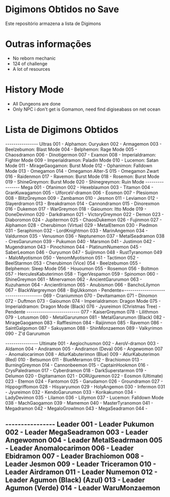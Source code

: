 # Digimons Obtidos no Save

Este repositório armazena a lista de Digimons 

# Outras informações

- No reborn mechanic
- 124 of challenge
- A lot of resources

# History Mode
- All Dungeons are done
- Only NPC i don't get is Gomamon, need find digiseabass on net ocean

# Lista de Digimons Obtidos

---------------- Ultras
001 - Alphamon: Ouryuken
002 - Armagemon
003 - Beelzebumon: Blast Mode
004 - Belphemon: Rage Mode
005 - Chaosdramon
006 - Dinotigermon
007 - Examon
008 - Imperialdramon: Fighter Mode
009 - Imperialdramon: Paladin Mode
010 - Lucemon: Satan Mode
011 - MirageGaogamon: Burst Mode
012 - Ophanimon: Falldown Mode
013 - Omegamon
014 - Omegamon Alter-S
015 - Omegamon Zwart
016 - Raidenmon
017 - Ravemon: Burst Mode
018 - Rosemon: Burst Mode
019 - ShineGreymon: Burst Mode
020 - Shinegreymon: Ruin Mode
---------------- Mega
001 - Ofanimon
002 - Hexeblaumon
003 - Titamon
004 - GranKuwagamon
005 - UlforceV-dramon
006 - Eosmon
007 - Plesiomon
008 - BlitzGreymon
009 - Zambamon
010 - Jesmon
011 - Leviamon
012 - Slayerdramon
013 - Breakdramon
014 - Cannondramon
015 - Dinorexmon
016 - Dukemon
017 - WarGreymon
018 - Gaioumon: Itto Mode
019 - DoneDevimon
020 - Darkdramon
021 - VictoryGreymon
022 - Demon
023 - Diaboromon
024 - Jupitermon
025 - ChaosDukemon
026 - Fujinmon
027 - Alphamon
028 - Cherubimon (Virtue)
029 - MetalEtemon
030 - Piedmon
031 - Seraphimon
032 - LordKnightmon
033 - MarinAngemon
034 - Valdurmon
035 - Venusmon
036 - Neptunemon
037 - MetalSeadramon
038 - CresGarurumon
039 - Pukumon
040 - Marsmon
041 - Justimon
042 - Mugendramon
043 - Pinochimon
044 - PlatinumNumemon
045 - SaberLeomon
046 - Ouryumon
047 - Suijinmon
048 - RustTyranomon
049 - MaloMyotismon
050 - VenomMyotismon
051 - Tactimon
052 - BeelStarmon
053 - Cherubimon (Vice)
054 - Beelzebumon
055 - Belphemon: Sleep Mode
056 - Hououmon
055 - Rosemon
056 - Boltmon
057 - HerculesKabuterimon
058 - TigerVespamon
059 - Spinomon
060 - ShineGreymon
061 - Minervamon
062 - AncientGarurumon
063 - Kuzuhamon
064 - AncientIrismon
065 - Anubismon
066 - BanchoLilymon
067 - BlackWargreymon
068 - BigUkkomon - Pendente=--------------------------------------
069 - Craniummon
070 - Devitamamon
071 - Dinomon
072 - Duftmon
073 - Gaioumon
074 - Imperialdramon: Dragon Mode
075 - Imperialdramon: Dragon Mode (Black)
076 - Jyureimon (Christmas Tree) - Pendente --------------------------
077 - KaiserGreymon
078 - Lilithmon
079 - Lotusmon
080 - MetalGarurumon
081 - MetalGarurumon (Black)
082 - MirageGaogamon
083 - Rafflesimon 
084 - Raijinmon
085 - Ravemon
086 - SaintGalgomon
087 - Sakuyamon
088 - ShinMonzaemon
089 - Valkyrimon
090 - Z'd Garurumon

---------------- Ultimate
001 - Aegiochusmon
002 - AeroV-dramon
003 - Aldamon
004 - Andiramon
005 - Andiramon (Deva)
006 - Angewomon
007 - Anomalocarimon
008 - AtlurKabuterimon (Blue)
009 - AtlurKabuterimon (Red)
010 - Betsumon
011 - BlueMeramon
012 - Brachiomon
013 - BurningGreymon
014 - Cannonbeemon
015 - CaptainHookmon
016 - CrysPaledramon
017 - Cyberdramon
018 - DarkSuperstarmon
019 - Delumon
020 - Digitamamon
021 - DORUguremon
022 - Eosmon (Ultimate)
023 - Etemon
024 - Fantomon
025 - Garudamon
026 - Groundramon
027 - Hippogriffomon
028 - Hisyaryumon
029 - HolyAngemon
030 - Infermon
031 - Jyureimon
032 - KendoGarurumon
033 - Korikakumon
034 - LadyDevimon
035 - Lilamon
036 - Lillymon
037 - Lucemon: Falldown Mode
038 - MachGaogamon
039 - Mamemon
040 - MasterTyranomon
041 - Megadramon
042 - MegaloGrowlmon
043 - MegaSeadramon
044 - 

---------------- Leader
001 - Leader Pukumon
002 - Leader MegaSeadramon
003 - Leader Angewomon
004 - Leader MetalSeadrmaon
005 - Leader Anomalocarimon
006 - Leader Ebidramon
007 - Leader Brachiomon
008 - Leader Jesmon
009 - Leader Triceramon
010 - Leader Airdramon
011 - Leader Numemon
012 - Leader Agumon (Black) (Azul)
013 - Leader Agumon (Verde)
014 - Leader WaruMonzaemon
----------------

